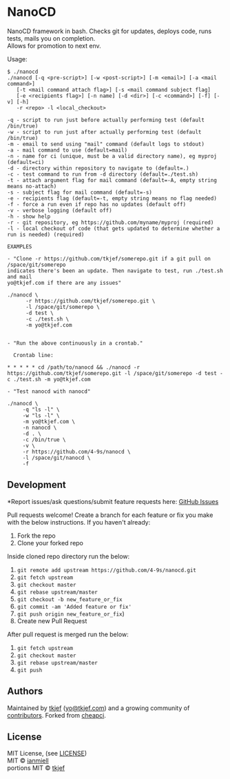 NanoCD
=======

NanoCD framework in bash. Checks git for updates, deploys code, runs tests, mails you on completion.  
Allows for promotion to next env.  

Usage:  

```
$ ./nanocd
./nanocd [-q <pre-script>] [-w <post-script>] [-m <email>] [-a <mail command>]
   [-t <mail command attach flag>] [-s <mail command subject flag]
   [-e <recipients flag>] [-n name] [-d <dir>] [-c <command>] [-f] [-v] [-h]
   -r <repo> -l <local_checkout>

-q - script to run just before actually performing test (default /bin/true)
-w - script to run just after actually performing test (default /bin/true)
-m - email to send using "mail" command (default logs to stdout)
-a - mail command to use (default=mail)
-n - name for ci (unique, must be a valid directory name), eg myproj (default=ci)
-d - directory within repository to navigate to (default=.)
-c - test command to run from -d directory (default=./test.sh)
-t - attach argument flag for mail command (default=-A, empty string means no-attach)
-s - subject flag for mail command (default=-s)
-e - recipients flag (default=-t, empty string means no flag needed)
-f - force a run even if repo has no updates (default off)
-v - verbose logging (default off)
-h - show help
-r - git repository, eg https://github.com/myname/myproj (required)
-l - local checkout of code (that gets updated to determine whether a run is needed) (required)

EXAMPLES

- "Clone -r https://github.com/tkjef/somerepo.git if a git pull on /space/git/somerepo 
indicates there's been an update. Then navigate to test, run ./test.sh and mail 
yo@tkjef.com if there are any issues"

./nanocd \
      -r https://github.com/tkjef/somerepo.git \
      -l /space/git/somerepo \
      -d test \
      -c ./test.sh \
      -m yo@tkjef.com


- "Run the above continuously in a crontab."

  Crontab line:

* * * * * cd /path/to/nanocd && ./nanocd -r https://github.com/tkjef/somerepo.git -l /space/git/somerepo -d test -c ./test.sh -m yo@tkjef.com

- "Test nanocd with nanocd"

./nanocd \
     -q "ls -l" \
     -w "ls -l" \
     -m yo@tkjef.com \
     -n nanocd \
     -d . \
     -c /bin/true \
     -v \
     -r https://github.com/4-9s/nanocd \
     -l /space/git/nanocd \
     -f

```

## Development

*Report issues/ask questions/submit feature requests here: [GitHub Issues][issues]

Pull requests welcome!
Create a branch for each feature or fix you make with the below instructions.
If you haven't already:
1. Fork the repo
2. Clone your forked repo

Inside cloned repo directory run the below:
1. `git remote add upstream https://github.com/4-9s/nanocd.git`
2. `git fetch upstream`
3. `git checkout master`
4. `git rebase upstream/master`
5. `git checkout -b new_feature_or_fix`
6. `git commit -am 'Added feature or fix'`
7. `git push origin new_feature_or_fix`)
8. Create new Pull Request

After pull request is merged run the below:
1. `git fetch upstream`
2. `git checkout master`
3. `git rebase upstream/master`
4. `git push`

## Authors

Maintained by [tkjef][tkjef] (<yo@tkjef.com>) and a growing community of [contributors][contributors]. Forked from [cheapci][cheapci].

## License

MIT License, (see [LICENSE][license])  
MIT © [ianmiell][ianmiell]  
portions MIT © [tkjef][tkjef]  

[contributors]: https://github.com/4-9s/nanocd/graphs/contributors
[tkjef]: https://github.com/tkjef
[ianmiell]: https://github.com/ianmiell
[cheapci]: https://github.com/ianmiell/cheapci
[issues]: https://github.com/4-9s/nanocd/issues
[license]: https://github.com/4-9s/nanocd/blob/master/LICENSE
[twitter]: https://twitter.com/4-9s_io
[website]: http://www.4-9s.io/
